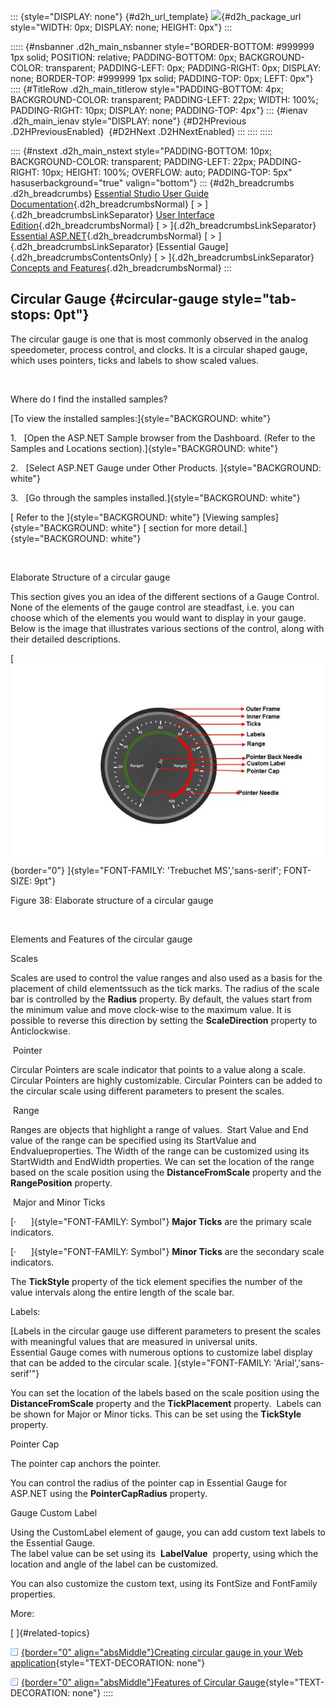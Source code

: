 ::: {style="DISPLAY: none"}
[](ms-xhelp:///?Id=d2h_url_template){#d2h_url_template} ![](!package_url!){#d2h_package_url style="WIDTH: 0px; DISPLAY: none; HEIGHT: 0px"}
:::

::::: {#nsbanner .d2h_main_nsbanner style="BORDER-BOTTOM: #999999 1px solid; POSITION: relative; PADDING-BOTTOM: 0px; BACKGROUND-COLOR: transparent; PADDING-LEFT: 0px; PADDING-RIGHT: 0px; DISPLAY: none; BORDER-TOP: #999999 1px solid; PADDING-TOP: 0px; LEFT: 0px"}
:::: {#TitleRow .d2h_main_titlerow style="PADDING-BOTTOM: 4px; BACKGROUND-COLOR: transparent; PADDING-LEFT: 22px; WIDTH: 100%; PADDING-RIGHT: 10px; DISPLAY: none; PADDING-TOP: 4px"}
::: {#ienav .d2h_main_ienav style="DISPLAY: none"}
[](ms-xhelp:///?Id=071561c1-cde5-4272-ad2b-e81a94f42438){#D2HPrevious .D2HPreviousEnabled}  [](ms-xhelp:///?Id=fd7e55d3-555d-42ab-b034-43f5d28f53d0){#D2HNext .D2HNextEnabled}
:::
::::
:::::

:::: {#nstext .d2h_main_nstext style="PADDING-BOTTOM: 10px; BACKGROUND-COLOR: transparent; PADDING-LEFT: 22px; PADDING-RIGHT: 10px; HEIGHT: 100%; OVERFLOW: auto; PADDING-TOP: 5px" hasuserbackground="true" valign="bottom"}
::: {#d2h_breadcrumbs .d2h_breadcrumbs}
[Essential Studio User Guide Documentation](ms-xhelp:///?Id=12457748-09e3-4d74-a240-8e049cedf030){.d2h_breadcrumbsNormal} [ \> ]{.d2h_breadcrumbsLinkSeparator} [User Interface Edition](ms-xhelp:///?Id=c29296b7-531c-413b-a0ec-488ca1f7f669){.d2h_breadcrumbsNormal} [ \> ]{.d2h_breadcrumbsLinkSeparator} [Essential ASP.NET](ms-xhelp:///?Id=25c35330-c127-4dad-9a92-ed79dc7261a6){.d2h_breadcrumbsNormal} [ \> ]{.d2h_breadcrumbsLinkSeparator} [Essential Gauge]{.d2h_breadcrumbsContentsOnly} [ \> ]{.d2h_breadcrumbsLinkSeparator} [Concepts and Features](ms-xhelp:///?Id=071561c1-cde5-4272-ad2b-e81a94f42438){.d2h_breadcrumbsNormal}
:::

## Circular Gauge {#circular-gauge style="tab-stops: 0pt"}

The circular gauge is one that is most commonly observed in the analog speedometer, process control, and clocks. It is a circular shaped gauge, which uses pointers, ticks and labels to show scaled values. 

 

Where do I find the installed samples?

[To view the installed samples:]{style="BACKGROUND: white"}

1.   [Open the ASP.NET Sample browser from the Dashboard. (Refer to the Samples and Locations section).]{style="BACKGROUND: white"}

2.   [Select ASP.NET Gauge under Other Products. ]{style="BACKGROUND: white"}

3.   [Go through the samples installed.]{style="BACKGROUND: white"}

[ Refer to the ]{style="BACKGROUND: white"} [Viewing samples]{style="BACKGROUND: white"} [ section for more detail.]{style="BACKGROUND: white"}

 

Elaborate Structure of a circular gauge

This section gives you an idea of the different sections of a Gauge Control.\
None of the elements of the gauge control are steadfast, i.e. you can choose which of the elements you would want to display in your gauge.\
Below is the image that illustrates various sections of the control, along with their detailed descriptions.

[ ![Description: C:\\Users\\vigneshtr\\Desktop\\circular\\circular.png](ImagesExt/image105_44.jpg){border="0"} ]{style="FONT-FAMILY: 'Trebuchet MS','sans-serif'; FONT-SIZE: 9pt"}

Figure 38: Elaborate structure of a circular gauge

 

Elements and Features of the circular gauge

Scales

Scales are used to control the value ranges and also used as a basis for the placement of child elementssuch as the tick marks. The radius of the scale bar is controlled by the **Radius** property. By default, the values start from the minimum value and move clock-wise to the maximum value. It is possible to reverse this direction by setting the **ScaleDirection** property to Anticlockwise.

 Pointer

Circular Pointers are scale indicator that points to a value along a scale. Circular Pointers are highly customizable. Circular Pointers can be added to the circular scale using different parameters to present the scales.

 Range

Ranges are objects that highlight a range of values.  Start Value and End value of the range can be specified using its StartValue and Endvalueproperties. The Width of the range can be customized using its StartWidth and EndWidth properties. We can set the location of the range based on the scale position using the **DistanceFromScale** property and the **RangePosition** property.

 Major and Minor Ticks

[·      ]{style="FONT-FAMILY: Symbol"} **Major Ticks** are the primary scale indicators.

[·      ]{style="FONT-FAMILY: Symbol"} **Minor Ticks** are the secondary scale indicators.

The **TickStyle** property of the tick element specifies the number of the value intervals along the entire length of the scale bar.

Labels:

[Labels in the circular gauge use different parameters to present the scales with meaningful values that are measured in universal units.\
Essential Gauge comes with numerous options to customize label display that can be added to the circular scale. ]{style="FONT-FAMILY: 'Arial','sans-serif'"}

You can set the location of the labels based on the scale position using the **DistanceFromScale** property and the **TickPlacement** property.  Labels can be shown for Major or Minor ticks. This can be set using the **TickStyle** property.  

Pointer Cap

The pointer cap anchors the pointer.

You can control the radius of the pointer cap in Essential Gauge for ASP.NET using the **PointerCapRadius** property.

Gauge Custom Label

Using the CustomLabel element of gauge, you can add custom text labels to the Essential Gauge. \
The label value can be set using its  **LabelValue**  property, using which the location and angle of the label can be customized.

You can also customize the custom text, using its FontSize and FontFamily properties.

More:

[ ]{#related-topics}

[![](button.gif){border="0" align="absMiddle"}Creating circular gauge in your Web application](ms-xhelp:///?Id=fd7e55d3-555d-42ab-b034-43f5d28f53d0){style="TEXT-DECORATION: none"}

[![](button.gif){border="0" align="absMiddle"}Features of Circular Gauge](ms-xhelp:///?Id=2c179e8d-bae4-4267-945f-bdb0303e80d1){style="TEXT-DECORATION: none"}
::::
